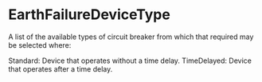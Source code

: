 EarthFailureDeviceType
======================

A list of the available types of circuit breaker from which that required may be selected where:

Standard: Device that operates without a time delay.
TimeDelayed: Device that operates after a time delay.
